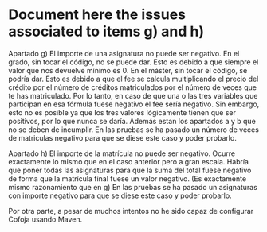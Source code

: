 # Document here the issues associated to items g) and h)

Apartado g) El importe de una asignatura no puede ser negativo.
	En el grado, sin tocar el código, no se puede dar. Esto es debido a que siempre el valor que nos devuelve mínimo es 0.
	En el máster, sin tocar el código, se podría dar. Esto es debido a que el fee se calcula multiplicando el precio del crédito por el número de créditos matriculados por el número de veces que te has matriculado.
		Por lo tanto, en caso de que una o las tres variables que participan en esa fórmula fuese negativo el fee sería negativo. 
			Sin embargo, esto no es posible ya que los tres valores lógicamente tienen que ser positivos, por lo que nunca se daría. Además estan los apartados a y b que no se deben de incumplir.
				En las pruebas se ha pasado un número de veces de matriculas negativo para que se diese este caso y poder probarlo.
				
				
Apartado h) El importe de la matrícula no puede ser negativo.
	Ocurre exactamente lo mismo que en el caso anterior pero a gran escala. Habría que poner todas las asignaturas para que la suma del total
		fuese negativo de forma que la matrícula final fuese un valor negativo. (Es exactamente mismo razonamiento que en g)
		En las pruebas se ha pasado un asignaturas con importe negativo para que se diese este caso y poder probarlo.
		
		
Por otra parte, a pesar de muchos intentos no he sido capaz de configurar Cofoja usando Maven. 
